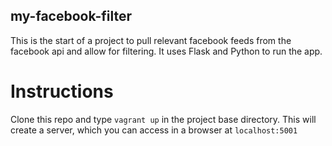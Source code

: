 ## my-facebook-filter

This is the start of a project to pull relevant facebook feeds from the facebook api and allow for filtering. It uses Flask and Python to run the app.

# Instructions

Clone this repo and type `vagrant up` in the project base directory. This will create a server, which you can access in a browser at `localhost:5001`